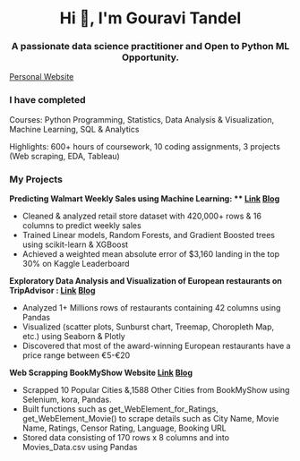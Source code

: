 <h1 align="center">Hi 👋, I'm Gouravi Tandel</h1>
<h3 align="center">A passionate data science practitioner and Open to Python ML Opportunity.</h3>

[Personal Website](https://https://medium.com/@gouraviTandel)

### I have completed

Courses: Python Programming, Statistics, Data Analysis & Visualization, Machine Learning, SQL & Analytics

Highlights: 600+ hours of coursework, 10 coding assignments, 3 projects (Web scraping, EDA, Tableau)

### My Projects

**Predicting Walmart Weekly Sales using Machine Learning: ** [Link]([https://jovian.ai/gouravitandel1945/eda-european-restaurants](https://jovian.ai/gouravitandel1945/ml-project)) [Blog]([https://medium.com/jovianml/analyzing-1-million-european-restaurants-from-tripadvisor-9ef5d1b690a2](https://medium.com/jovianml/predicting-walmart-weekly-sales-265a98af05d1))**

* Cleaned & analyzed retail store dataset with 420,000+ rows & 16 columns to predict weekly sales 
* Trained Linear models, Random Forests, and Gradient Boosted trees using scikit-learn & XGBoost 
* Achieved a weighted mean absolute error of $3,160 landing in the top 30% on Kaggle Leaderboard


**Exploratory Data Analysis and Visualization of  European restaurants on TripAdvisor : [Link](https://jovian.ai/gouravitandel1945/eda-european-restaurants) [Blog](https://medium.com/jovianml/analyzing-1-million-european-restaurants-from-tripadvisor-9ef5d1b690a2)**

* Analyzed 1+ Millions rows of restaurants containing 42 columns using Pandas
* Visualized (scatter plots, Sunburst chart, Treemap, Choropleth Map, etc.) using Seaborn & Plotly
* Discovered that most of the award-winning European restaurants have a price range between €5-€20


**Web Scrapping BookMyShow Website [Link](https://jovian.ai/gouravitandel1945/web-scraping-bookmyshow) [Blog](https://medium.com/jovianml/scraping-bookmyshow-movie-details-using-python-aa0ff653ca41)**

* Scrapped 10 Popular Cities &,1588 Other Cities from BookMyShow using Selenium, kora, Pandas.
* Built functions such as get_WebElement_for_Ratings, get_WebElement_Movie() to scrape details such as City Name, Movie Name, Ratings, Censor Rating, Language, Booking URL
* Stored data consisting of 170 rows x 8 columns and into Movies_Data.csv using Pandas

